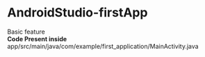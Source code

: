 # AndroidStudio-firstApp
Basic feature<br>
<b>Code Present inside</b>
app/src/main/java/com/example/first_application/MainActivity.java
